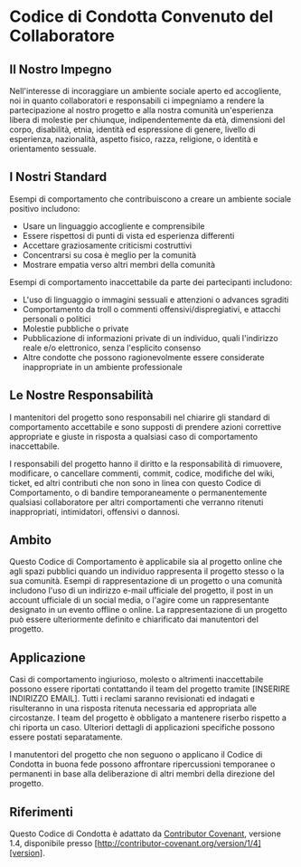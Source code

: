 # Codice di Condotta Convenuto del Collaboratore

## Il Nostro Impegno

Nell'interesse di incoraggiare un ambiente sociale aperto ed accogliente, noi in quanto collaboratori e responsabili ci impegniamo a rendere la partecipazione al nostro progetto e alla nostra comunità un'esperienza libera di molestie per chiunque, indipendentemente da età, dimensioni del corpo, disabilità, etnia, identità ed espressione di genere, livello di esperienza, nazionalità, aspetto fisico, razza, religione, o identità e orientamento sessuale.

## I Nostri Standard

Esempi di comportamento che contribuiscono a creare un ambiente sociale positivo includono:

* Usare un linguaggio accogliente e comprensibile
* Essere rispettosi di punti di vista ed esperienza differenti
* Accettare graziosamente criticismi costruttivi
* Concentrarsi su cosa è meglio per la comunità
* Mostrare empatia verso altri membri della comunità

Esempi di comportamento inaccettabile da parte dei partecipanti includono:

* L'uso di linguaggio o immagini sessuali e attenzioni o advances sgraditi
* Comportamento da troll o commenti offensivi/dispregiativi, e attacchi personali o politici
* Molestie pubbliche o private
* Pubblicazione di informazioni private di un individuo, quali l'indirizzo reale e/o elettronico, senza l'esplicito consenso
* Altre condotte che possono ragionevolmente essere considerate inappropriate in un ambiente professionale

## Le Nostre Responsabilità

I mantenitori del progetto sono responsabili nel chiarire gli standard di comportamento accettabile e sono supposti di prendere azioni correttive appropriate e giuste in risposta a qualsiasi caso di comportamento inaccettabile.

I responsabili del progetto hanno il diritto e la responsabilità di rimuovere, modificare, o cancellare commenti, commit, codice, modifiche del wiki, ticket, ed altri contributi che non sono in linea con questo Codice di Comportamento, o di bandire temporaneamente o permanentemente qualsiasi collaboratore per altri comportamenti che verranno ritenuti inappropriati, intimidatori, offensivi o dannosi.

## Ambito

Questo Codice di Comportamento è applicabile sia al progetto online che agli spazi pubblici quando un individuo rappresenta il progetto stesso o la sua comunità. Esempi di rappresentazione di un progetto o una comunità includono l'uso di un indirizzo e-mail ufficiale del progetto, il post in un account ufficiale di un social media, o l'agire come un rappresentante designato in un evento offline o online. La rappresentazione di un progetto può essere ulteriormente definito e chiarificato dai manutentori del progetto.

## Applicazione

Casi di comportamento ingiurioso, molesto o altrimenti inaccettabile possono essere riportati contattando il team del progetto tramite [INSERIRE INDIRIZZO EMAIL]. Tutti i reclami saranno revisionati ed indagati e risulteranno in una risposta ritenuta necessaria ed appropriata alle circostanze. I team del progetto è obbligato a mantenere riserbo rispetto a chi riporta un caso.
Ulteriori dettagli di applicazioni specifiche possono essere postati separatamente.

I manutentori del progetto che non seguono o applicano il Codice di Condotta in buona fede possono affrontare ripercussioni temporanee o permanenti in base alla deliberazione di altri membri della direzione del progetto.

## Riferimenti

Questo Codice di Condotta è adattato da [Contributor Covenant][homepage], versione 1.4, disponibile presso [http://contributor-covenant.org/version/1/4][version].

[homepage]: http://contributor-covenant.org
[version]: http://contributor-covenant.org/version/1/4/
